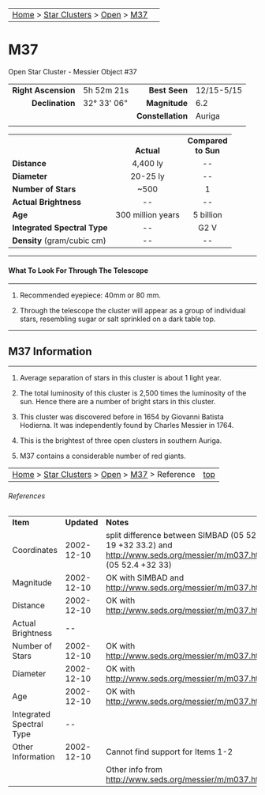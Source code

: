 <script src="/js/whatsup.js"></script>
<script type="text/javascript">
	var objectName ="M37"
	var objectDesc ="Open Star Cluster"
	var objectImage="other"
</script>

|    |    |
|:---|---:|
|[Home](/notes/#object-notes) > [Star Clusters](/notes/#star-clusters) > [Open](../!open-cluster-info) > [M37](#m37)| <div id=whatsup></div> |

# M37
Open Star Cluster - Messier Object #37

|   |   |   |   |
|--:|:--|--:|:--|
|**Right Ascension**|5h 52m 21s|**Best Seen**|12/15-5/15|
|**Declination**|32&deg; 33' 06"|**Magnitude**|6.2|
|   |   |**Constellation**|Auriga|
|   |   |   |   |

|   |   |   |
|---|:---:|:---:|
|   | <br/>**Actual**| **Compared<br/>to Sun** |
|**Distance** | 4,400 ly | -- |
|**Diameter** | 20-25 ly | -- |
|**Number of Stars**| ~500 | 1 |
|**Actual Brightness**| -- | -- |
|**Age** | 300 million years | 5 billion  |
|**Integrated Spectral Type** | -- | G2 V |
|**Density** (gram/cubic cm) | -- | -- |

---
#### What To Look For Through The Telescope
---

1.	Recommended eyepiece: 40mm or 80 mm.

1.	Through the telescope the cluster will appear as a group of individual stars, resembling sugar or salt sprinkled on a dark table top.

---
## M37 Information
---

1.	Average separation of stars in this cluster is about 1 light year.
   
1.	The total luminosity of this cluster is 2,500 times the luminosity of the sun.  Hence there are a number of bright stars in this cluster.

1.	This cluster was discovered before in 1654 by Giovanni Batista Hodierna.  It was independently found by Charles Messier in 1764.

1.	This is the brightest of three open clusters in southern Auriga.  

1.	M37 contains a considerable number of red giants.

|    |    |
|:---|---:|
|[Home](/notes/#object-notes) > [Star Clusters](/notes/#star-clusters) > [Open](../!open-cluster-info) > [M37](#m37) > Reference | [top](#m37) |

###### References

|   |   |   |
|---|---|---|
|**Item**|**Updated**|**Notes**| 
|Coordinates|2002-12-10|split difference between SIMBAD (05 52 19  +32  33.2)   and <http://www.seds.org/messier/m/m037.html>  (05 52.4   +32  33)|
|Magnitude|2002-12-10|OK with SIMBAD and <http://www.seds.org/messier/m/m037.html>|
|Distance	|2002-12-10|OK with <http://www.seds.org/messier/m/m037.html>|
|Actual Brightness|--|  |
|Number of Stars|2002-12-10|OK with <http://www.seds.org/messier/m/m037.html>|
|Diameter|2002-12-10|OK with <http://www.seds.org/messier/m/m037.html>|
|Age|2002-12-10|OK with <http://www.seds.org/messier/m/m037.html>|
|Integrated Spectral Type|--	|  |
|Other Information|2002-12-10|Cannot find support for Items 1-2|
|  |  | Other info from <http://www.seds.org/messier/m/m037.html>|

